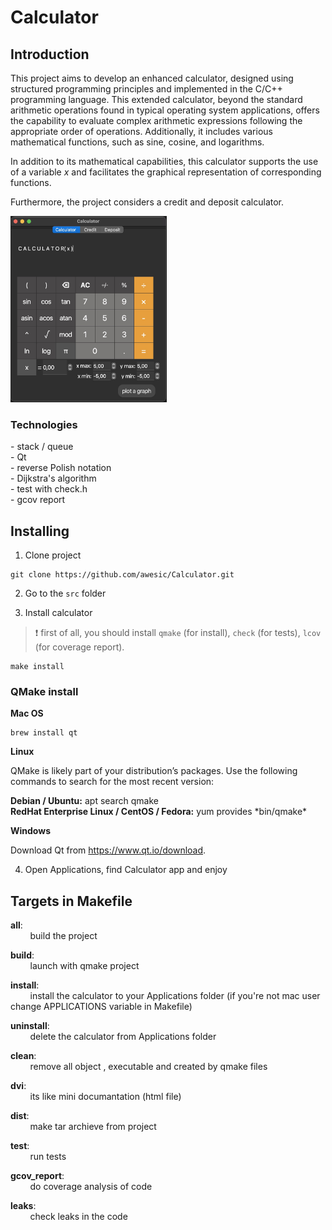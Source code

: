 # Calculator

## Introduction

This project aims to develop an enhanced calculator, designed using structured programming principles and implemented in the C/C++ programming language. This extended calculator, beyond the standard arithmetic operations found in typical operating system applications, offers the capability to evaluate complex arithmetic expressions following the appropriate order of operations. Additionally, it includes various mathematical functions, such as sine, cosine, and logarithms.

In addition to its mathematical capabilities, this calculator supports the use of a variable _x_ and facilitates the graphical representation of corresponding functions.

Furthermore, the project considers a credit and deposit calculator.

<img src="src/calculator.jpg" width="250">

### Technologies

\- stack / queue \
\- Qt \
\- reverse Polish notation \
\- Dijkstra's algorithm \
\- test with check.h \
\- gcov report

## Installing

1. Clone project

```
git clone https://github.com/awesic/Calculator.git
```

2. Go to the `src` folder

3. Install calculator

> ❗️ first of all, you should install `qmake` (for install), `check` (for tests), `lcov` (for coverage report).

```
make install
```

### QMake install

**Mac OS**

```
brew install qt
```

**Linux**

QMake is likely part of your distribution’s packages. Use the following commands to search for the most recent version:

**Debian / Ubuntu:** apt search qmake \
**RedHat Enterprise Linux / CentOS / Fedora:** yum provides \*bin/qmake\*

**Windows**

Download Qt from https://www.qt.io/download.

4. Open Applications, find Calculator app and enjoy

## Targets in Makefile

**all**: \
&nbsp; &nbsp; &nbsp; &nbsp; build the project

**build**: \
&nbsp; &nbsp; &nbsp; &nbsp; launch with qmake project

**install**: \
&nbsp; &nbsp; &nbsp; &nbsp; install the calculator to your Applications folder (if you're not mac user change APPLICATIONS variable in Makefile)

**uninstall**: \
&nbsp; &nbsp; &nbsp; &nbsp; delete the calculator from Applications folder

**clean**: \
&nbsp; &nbsp; &nbsp; &nbsp; remove all object , executable and created by qmake files

**dvi**: \
&nbsp; &nbsp; &nbsp; &nbsp; its like mini documantation (html file)

**dist**: \
&nbsp; &nbsp; &nbsp; &nbsp; make tar archieve from project

**test**: \
&nbsp; &nbsp; &nbsp; &nbsp; run tests

**gcov_report**: \
&nbsp; &nbsp; &nbsp; &nbsp; do coverage analysis of code

**leaks**: \
 &nbsp; &nbsp; &nbsp; &nbsp; check leaks in the code
